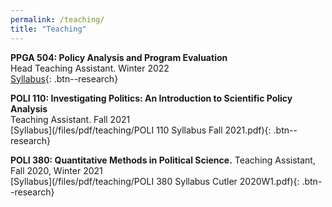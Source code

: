 ```yaml
---
permalink: /teaching/
title: "Teaching"
---
```


**PPGA 504: Policy Analysis and Program Evaluation** <br />
Head Teaching Assistant. Winter 2022 <br />
[Syllabus](/files/pdf/teaching/PPGA504_Syllabus.pdf){: .btn--research}

**POLI 110: Investigating Politics: An Introduction to Scientific Policy Analysis** <br />
Teaching Assistant. Fall 2021 <br />
[Syllabus](/files/pdf/teaching/POLI 110 Syllabus Fall 2021.pdf){: .btn--research}

**POLI 380: Quantitative Methods in Political Science.** 
Teaching Assistant, Fall 2020, Winter 2021 <br />
[Syllabus](/files/pdf/teaching/POLI 380 Syllabus Cutler 2020W1.pdf){: .btn--research}
